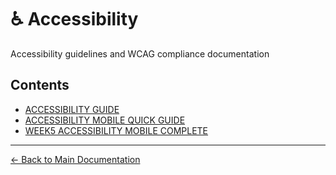 # ♿ Accessibility

Accessibility guidelines and WCAG compliance documentation

## Contents

- [ACCESSIBILITY GUIDE](./ACCESSIBILITY_GUIDE.md)
- [ACCESSIBILITY MOBILE QUICK GUIDE](./ACCESSIBILITY_MOBILE_QUICK_GUIDE.md)
- [WEEK5 ACCESSIBILITY MOBILE COMPLETE](./WEEK5_ACCESSIBILITY_MOBILE_COMPLETE.md)

---

[← Back to Main Documentation](../../README.md)
